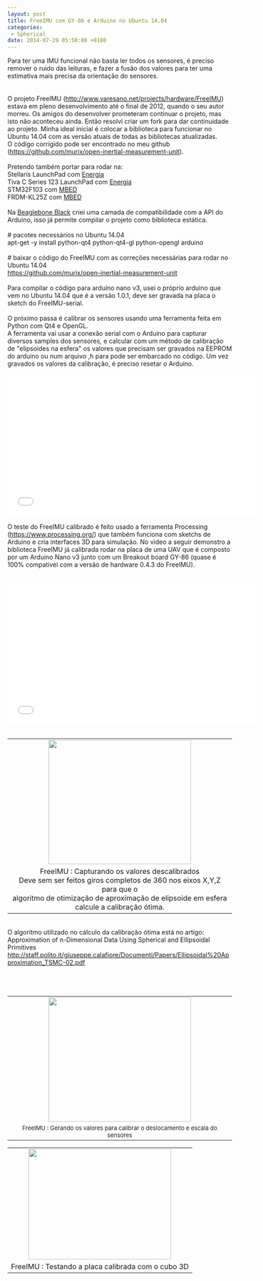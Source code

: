 ```yaml
---
layout: post
title: FreeIMU com GY-86 e Arduino no Ubuntu 14.04 
categories:
 - Spherical
date: 2014-07-29 05:50:00 +0100
---
```


<div dir="ltr" style="text-align: left;" trbidi="on">
Para ter uma IMU funcional não basta ler todos os sensores, é preciso remover o ruido das leituras, e fazer a fusão dos valores para ter uma estimativa mais precisa da orientação do sensores.<br/>
<br/>
<a name="more"></a><br/>
O projeto FreeIMU (<a href="http://www.varesano.net/projects/hardware/FreeIMU">http://www.varesano.net/projects/hardware/FreeIMU</a>) estava em pleno desenvolvimento até o final de 2012, quando o seu autor morreu. Os amigos do desenvolver prometeram continuar o projeto, mas isto não aconteceu ainda. Então resolvi criar um fork para dar continuidade ao projeto. Minha ideal inicial é colocar a biblioteca para funcionar no Ubuntu 14.04 com as versão atuais de todas as bibliotecas atualizadas.<br/>
O código corrigido pode ser encontrado no meu github (<a href="https://github.com/murix/open-inertial-measurement-unit">https://github.com/murix/open-inertial-measurement-unit</a>).<br/>
<br/>
Pretendo também portar para rodar na:<br/>
Stellaris LaunchPad&nbsp;com&nbsp;<a href="http://energia.nu/">Energia</a><br/>
Tiva C Series 123 LaunchPad&nbsp;com <a href="http://energia.nu/">Energia</a><br/>
STM32F103 com <a href="https://mbed.org/">MBED</a><br/>
FRDM-KL25Z&nbsp;com <a href="https://mbed.org/">MBED</a><br/>
<br/>
Na <a href="http://beagleboard.org/black">Beaglebone Black</a> criei uma camada de compatibilidade com a API do Arduino, isso já permite compilar o projeto como biblioteca estática.<br/>
<br/>
# pacotes necessários no Ubuntu 14.04<br/>
apt-get -y install&nbsp;python-qt4&nbsp;python-qt4-gl&nbsp;python-opengl arduino<br/>
<br/>
# baixar o código do FreeIMU com as correções necessárias para rodar no Ubuntu 14.04<br/>
<a href="https://github.com/murix/open-inertial-measurement-unit">https://github.com/murix/open-inertial-measurement-unit</a><br/>
<br/>
Para compilar o código para arduino nano v3, usei o próprio arduino que vem no Ubuntu 14.04 que é a versão 1.0.1, deve ser gravada na placa o sketch do FreeIMU-serial.<br/>
<br/>
O próximo passa é calibrar os sensores usando uma ferramenta feita em Python com Qt4 e OpenGL.<br/>
A ferramenta vai usar a conexão serial com o Arduino para capturar diversos samples dos sensores, e calcular com um método de calibração de "elipsoides na esfera" os valores que precisam ser gravados na EEPROM do arduino ou num arquivo ,h para pode ser embarcado no código. Um vez gravados os valores da calibração, é preciso resetar o Arduino.<br/>
<br/>
<iframe allowfullscreen="" frameborder="0" height="315" src="//www.youtube.com/embed/rlGxA3Hqn4Q" width="560"></iframe><br/>
<br/>
O teste do FreeIMU calibrado é feito usado a ferramenta Processing (<a href="https://www.processing.org/">https://www.processing.org/</a>) que também funciona com sketchs de Arduino e cria interfaces 3D para simulação. No video a seguir demonstro a biblioteca FreeIMU já calibrada rodar na placa de uma UAV que é composto por um Arduino Nano v3 junto com um Breakout board GY-86 (quase é 100% compatível com a versão de hardware 0.4.3 do FreeIMU).<br/>
<br/>
<br/>
<iframe allowfullscreen="" frameborder="0" height="315" src="//www.youtube.com/embed/zizJOUMH_vE" width="560"></iframe>
<br/>
<br/>
<table align="center" cellpadding="0" cellspacing="0" class="tr-caption-container" style="margin-left: auto; margin-right: auto; text-align: center;"><tbody>
<tr><td style="text-align: center;"><a href="http://1.bp.blogspot.com/-BpHGgQ9KRjo/U9g53EyAxRI/AAAAAAAAsk8/qmUr_-PMrT0/s1600/freeimu-sampling.png" imageanchor="1" style="margin-left: auto; margin-right: auto;"><img border="0" height="279" src="http://1.bp.blogspot.com/-BpHGgQ9KRjo/U9g53EyAxRI/AAAAAAAAsk8/qmUr_-PMrT0/s1600/freeimu-sampling.png" width="320"/></a></td></tr>
<tr><td class="tr-caption" style="text-align: center;">FreeIMU : Capturando os valores descalibrados<br/>
Deve sem ser feitos giros completos de 360 nos eixos X,Y,Z para que o<br/>
algoritmo de otimização de aproximação de elipsoide em esfera calcule a calibração ótima.</td></tr>
</tbody></table>
<br/>
O algoritmo utilizado no cálculo da calibração ótima está no artigo:<br/>
Approximation of n-Dimensional Data Using Spherical and Ellipsoidal Primitives<br/>
<a href="http://staff.polito.it/giuseppe.calafiore/Documenti/Papers/Ellipsoidal%20Approximation_TSMC-02.pdf">http://staff.polito.it/giuseppe.calafiore/Documenti/Papers/Ellipsoidal%20Approximation_TSMC-02.pdf</a><br/>
<br/>
<br/>
<br/>
<table align="center" cellpadding="0" cellspacing="0" class="tr-caption-container" style="margin-left: auto; margin-right: auto; text-align: center;"><tbody>
<tr><td><a href="http://3.bp.blogspot.com/-WuIvN-wCQqE/U9g53Bp_MBI/AAAAAAAAsk4/jrgZ-FaxjSk/s1600/freeimu-calibrated.png" imageanchor="1" style="margin-left: auto; margin-right: auto;"><img border="0" height="279" src="http://3.bp.blogspot.com/-WuIvN-wCQqE/U9g53Bp_MBI/AAAAAAAAsk4/jrgZ-FaxjSk/s1600/freeimu-calibrated.png" width="320"/></a></td></tr>
<tr><td class="tr-caption" style="font-size: 13px;">FreeIMU :&nbsp;Gerando os valores para calibrar o deslocamento e escala do sensores</td></tr>
</tbody></table>
<table align="center" cellpadding="0" cellspacing="0" class="tr-caption-container" style="margin-left: auto; margin-right: auto; text-align: center;"><tbody>
<tr><td style="text-align: center;"><a href="http://2.bp.blogspot.com/-eVFhyNXkc70/U9g53DI0-1I/AAAAAAAAsk0/dD4LK7NA5Ik/s1600/freeimu-cube.png" imageanchor="1" style="margin-left: auto; margin-right: auto;"><img border="0" height="248" src="http://2.bp.blogspot.com/-eVFhyNXkc70/U9g53DI0-1I/AAAAAAAAsk0/dD4LK7NA5Ik/s1600/freeimu-cube.png" width="320"/></a></td></tr>
<tr><td class="tr-caption" style="text-align: center;">FreeIMU :&nbsp;Testando a placa calibrada com o cubo 3D</td></tr>
</tbody></table>
<br/>
<br/>
<br/></div>